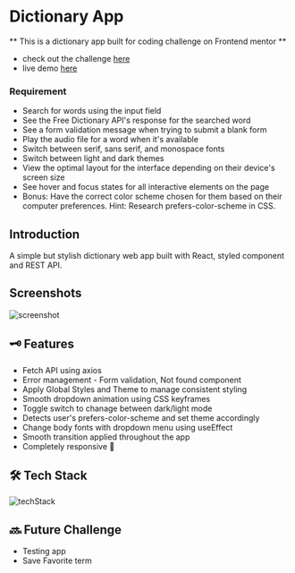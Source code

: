 # Dictionary App

** This is a dictionary app built for coding challenge on Frontend mentor **
* check out the challenge [here](https://www.frontendmentor.io/challenges/dictionary-web-app-h5wwnyuKFL)
* live demo [here](https://dictionary-web-app-react.netlify.app)
### Requirement
* Search for words using the input field
* See the Free Dictionary API's response for the searched word
* See a form validation message when trying to submit a blank form
* Play the audio file for a word when it's available
* Switch between serif, sans serif, and monospace fonts
* Switch between light and dark themes
* View the optimal layout for the interface depending on their device's screen size
* See hover and focus states for all interactive elements on the page
* Bonus: Have the correct color scheme chosen for them based on their computer preferences. Hint: Research prefers-color-scheme in CSS.


## Introduction

A simple but stylish dictionary web app built with React, styled component and REST API.

## Screenshots
![screenshot](https://imgur.com/LA96kV6.png)


## 🗝️ Features

* Fetch API using axios
* Error management - Form validation, Not found component
* Apply Global Styles and Theme to manage consistent styling
* Smooth dropdown animation using CSS keyframes
* Toggle switch to chanage between dark/light mode
* Detects user's prefers-color-scheme and set theme accordingly
* Change body fonts with dropdown menu using useEffect
* Smooth transition applied throughout the app
* Completely responsive 🙌

## 🛠️ Tech Stack
![techStack](https://imgur.com/S9LD41o.png)

## 🔜 Future Challenge
* Testing app 
* Save Favorite term 

